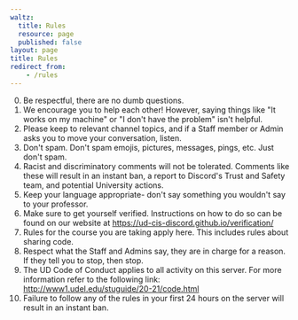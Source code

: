 ```yaml
---
waltz:
  title: Rules
  resource: page
  published: false
layout: page
title: Rules
redirect_from:
    - /rules
---
```

0. Be respectful, there are no dumb questions.
1. We encourage you to help each other! However, saying  things like "It works on my machine" or "I don't have the problem" isn't helpful.
2. Please keep to relevant channel topics, and if a Staff member or Admin asks you to move your conversation, listen.
3. Don't spam. Don't spam emojis, pictures, messages, pings, etc. Just don't spam.
4. Racist and discriminatory comments will not be tolerated. Comments like these will result in an instant ban, a report to Discord's Trust and Safety team, and potential University actions.
5. Keep your language appropriate- don't say something you wouldn't say to your professor.
6. Make sure to get yourself verified. Instructions on how to do so can be found on our website at https://ud-cis-discord.github.io/verification/
7. Rules for the course you are taking apply here. This includes rules about sharing code.
8. Respect what the Staff and Admins say, they are in charge for a reason. If they tell you to stop, then stop.
9. The UD Code of Conduct applies to all activity on this server. For more information refer to the following link: http://www1.udel.edu/stuguide/20-21/code.html
10. Failure to follow any of the rules in your first 24 hours on the server will result in an instant ban.